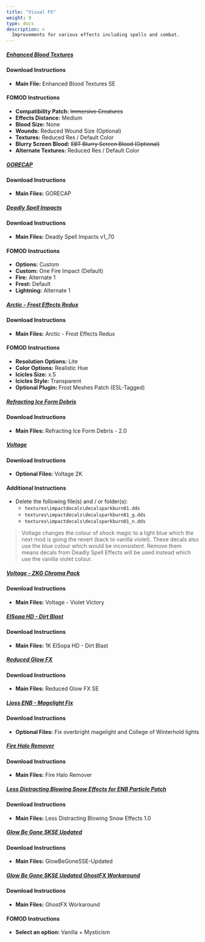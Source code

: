 ```yaml
---
title: "Visual FX"
weight: 9
type: docs
description: >
  Improvements for various effects including spells and combat.
---
```


##### [Enhanced Blood Textures](https://www.nexusmods.com/skyrimspecialedition/mods/2357?tab=files)

#### Download Instructions

* **Main File:** Enhanced Blood Textures SE

#### FOMOD Instructions

- **Compatibility Patch:** ~~Immersive Creatures~~
- **Effects Distance:** Medium
- **Blood Size:** None
- **Wounds:** Reduced Wound Size (Optional)
- **Textures:** Reduced Res / Default Color
- **Blurry Screen Blood:** ~~EBT Blurry Screen Blood (Optional)~~
- **Alternate Textures:** Reduced Res / Default Color

##### [GORECAP](https://www.nexusmods.com/skyrimspecialedition/mods/16440?tab=files)

#### Download Instructions

* **Main Files:** GORECAP

##### [Deadly Spell Impacts](https://www.nexusmods.com/skyrimspecialedition/mods/12939?tab=files)

#### Download Instructions

* **Main Files:** Deadly Spell Impacts v1_70

#### FOMOD Instructions

* **Options:** Custom
* **Custom:** One Fire Impact (Default)
* **Fire:** Alternate 1
* **Frost:** Default
* **Lightning:** Alternate 1

##### [Arctic - Frost Effects Redux](https://www.nexusmods.com/skyrimspecialedition/mods/29817?tab=files)

#### Download Instructions

* **Main Files:** Arctic - Frost Effects Redux

#### FOMOD Instructions

* **Resolution Options:** Lite
* **Color Options:** Realistic Hue
* **Icicles Size:** x.5
* **Icicles Style:** Transparent
* **Optional Plugin:** Frost Meshes Patch (ESL-Tagged)

##### [Refracting Ice Form Debris](https://www.nexusmods.com/skyrimspecialedition/mods/18384?tab=files)

#### Download Instructions

* **Main Files:** Refracting Ice Form Debris - 2.0

##### [Voltage](https://www.nexusmods.com/skyrimspecialedition/mods/15565?tab=files)

#### Download Instructions

* **Optional Files:** Voltage 2K

#### Additional Instructions

- Delete the following file(s) and / or folder(s):
  - `textures\impactdecals\decalsparkburn01.dds`
  - `textures\impactdecals\decalsparkburn01_g.dds`
  - `textures\impactdecals\decalsparkburn01_n.dds`

> Voltage changes the colour of shock magic to a light blue which the next mod is going the revert (back to vanilla violet). These decals also use the blue colour which would be inconsistent. Remove them means decals from Deadly Spell Effects will be used instead which use the vanilla violet colour.

##### [Voltage - ZKG Chroma Pack](https://www.nexusmods.com/skyrimspecialedition/mods/15693?tab=files)

#### Download Instructions

* **Main Files:** Voltage - Violet Victory

##### [ElSopa HD - Dirt Blast](https://www.nexusmods.com/skyrimspecialedition/mods/22342?tab=files)

#### Download Instructions

* **Main Files:** 1K ElSopa HD - Dirt Blast

##### [Reduced Glow FX](https://www.nexusmods.com/skyrimspecialedition/mods/20691?tab=files)

#### Download Instructions

* **Main Files:** Reduced Glow FX SE

##### [Ljoss ENB - Magelight Fix](https://www.nexusmods.com/skyrimspecialedition/mods/30971?tab=files)

#### Download Instructions

* **Optional Files:** Fix overbright magelight and College of Winterhold lights

##### [Fire Halo Remover](https://www.nexusmods.com/skyrimspecialedition/mods/28381?tab=files)

#### Download Instructions

* **Main Files:** Fire Halo Remover

##### [Less Distracting Blowing Snow Effects for ENB Particle Patch](https://www.nexusmods.com/skyrimspecialedition/mods/36198?tab=files)

#### Download Instructions

* **Main Files:** Less Distracting Blowing Snow Effects 1.0

##### [Glow Be Gone SKSE Updated](https://www.nexusmods.com/skyrimspecialedition/mods/34148?tab=files)

#### Download Instructions

- **Main Files:** GlowBeGoneSSE-Updated

##### [Glow Be Gone SKSE Updated GhostFX Workaround](https://www.nexusmods.com/skyrimspecialedition/mods/36112/?tab=files)

#### Download Instructions

- **Main Files:** GhostFX Workaround

#### FOMOD Instructions

- **Select an option:** Vanilla + Mysticism